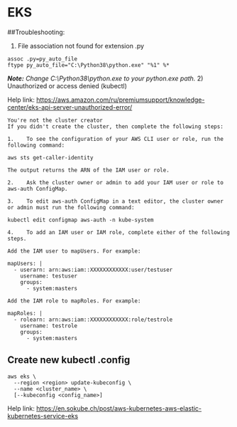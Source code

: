 # EKS

##Troubleshooting:
1) File association not found for extension .py
```aidl
assoc .py=py_auto_file
ftype py_auto_file="C:\Python38\python.exe" "%1" %*
```
***Note:** Change C:\Python38\python.exe to your python.exe path.*
2) Unauthorized or access denied (kubectl)
   
Help link: https://aws.amazon.com/ru/premiumsupport/knowledge-center/eks-api-server-unauthorized-error/

```aidl
You're not the cluster creator
If you didn't create the cluster, then complete the following steps:

1.    To see the configuration of your AWS CLI user or role, run the following command:

aws sts get-caller-identity

The output returns the ARN of the IAM user or role.

2.    Ask the cluster owner or admin to add your IAM user or role to aws-auth ConfigMap.

3.    To edit aws-auth ConfigMap in a text editor, the cluster owner or admin must run the following command:

kubectl edit configmap aws-auth -n kube-system

4.    To add an IAM user or IAM role, complete either of the following steps.

Add the IAM user to mapUsers. For example:

mapUsers: |
  - userarn: arn:aws:iam::XXXXXXXXXXXX:user/testuser
    username: testuser
    groups:
      - system:masters

Add the IAM role to mapRoles. For example:

mapRoles: |
  - rolearn: arn:aws:iam::XXXXXXXXXXXX:role/testrole
    username: testrole
    groups:
      - system:masters
```
## Create new kubectl .config
```aidl
aws eks \
  --region <region> update-kubeconfig \
  --name <cluster_name> \
  [--kubeconfig <config_name>]
```
Help link: https://en.sokube.ch/post/aws-kubernetes-aws-elastic-kubernetes-service-eks

